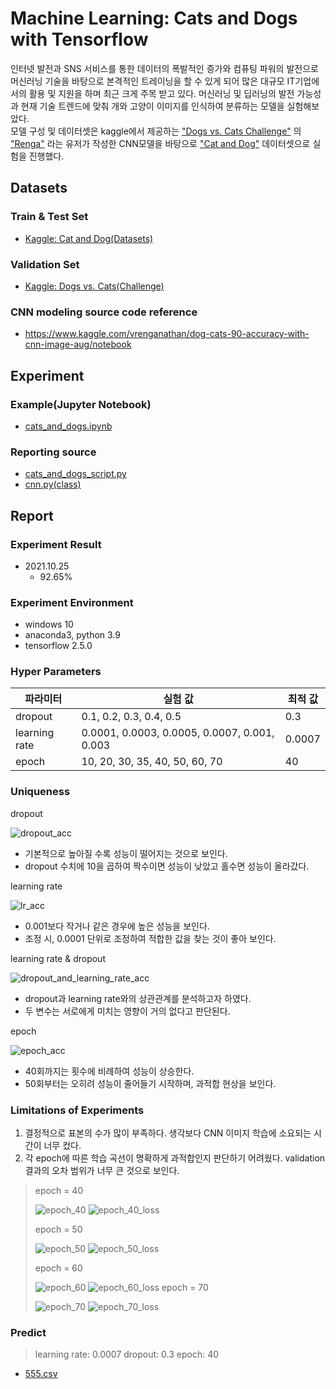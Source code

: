 # Machine Learning: Cats and Dogs with Tensorflow

인터넷 발전과 SNS 서비스를 통한 데이터의 폭발적인 증가와 컴퓨팅 파워의 발전으로 머신러닝 기술을 바탕으로 본격적인 트레이닝을 할 수 있게 되어 많은 대규모 IT기업에서의 활용 및 지원을 하며 최근 크게 주목 받고
있다. 머신러닝 및 딥러닝의 발전 가능성과 현재 기술 트렌드에 맞춰 개와 고양이 이미지를 인식하여 분류하는 모델을 실험해보았다.  
모델 구성 및 데이터셋은 kaggle에서 제공하는 ["Dogs vs. Cats Challenge"](https://www.kaggle.com/c/dogs-vs-cats/overview)
의 ["Renga"](https://www.kaggle.com/vrenganathan) 라는 유저가 작성한 CNN모델을 바탕으로
["Cat and Dog"](https://www.kaggle.com/tongpython/cat-and-dog) 데이터셋으로 실험을 진행했다.

## Datasets

### Train & Test Set

- [Kaggle: Cat and Dog(Datasets)](https://www.kaggle.com/tongpython/cat-and-dog)

### Validation Set

- [Kaggle: Dogs vs. Cats(Challenge)](https://www.kaggle.com/c/dogs-vs-cats/overview)

### CNN modeling source code reference

- https://www.kaggle.com/vrenganathan/dog-cats-90-accuracy-with-cnn-image-aug/notebook

## Experiment

### Example(Jupyter Notebook)

- [cats_and_dogs.ipynb](./cats_and_dogs.ipynb)

### Reporting source

- [cats_and_dogs_script.py](./src/cats_and_dogs_script.py)
- [cnn.py(class)](./src/cnn.py)

## Report

### Experiment Result

- 2021.10.25
    - 92.65%

### Experiment Environment

- windows 10
- anaconda3, python 3.9
- tensorflow 2.5.0

### Hyper Parameters

|파라미터|실험 값|최적 값|
|------|---|---|
|dropout|0.1, 0.2, 0.3, 0.4, 0.5|0.3|
|learning rate|0.0001, 0.0003, 0.0005, 0.0007, 0.001, 0.003|0.0007|
|epoch|10, 20, 30, 35, 40, 50, 60, 70|40|

### Uniqueness

dropout

![dropout_acc](./report/dropout_acc.png)

- 기본적으로 높아질 수록 성능이 떨어지는 것으로 보인다.
- dropout 수치에 10을 곱하여 짝수이면 성능이 낮았고 홀수면 성능이 올라갔다.

learning rate

![lr_acc](./report/learning_rate_acc.png)

- 0.001보다 작거나 같은 경우에 높은 성능을 보인다.
- 조정 시, 0.0001 단위로 조정하여 적합한 값을 찾는 것이 좋아 보인다.

learning rate & dropout

![dropout_and_learning_rate_acc](./report/dropout_and_learning_rate_acc.png)

- dropout과 learning rate와의 상관관계를 분석하고자 하였다.
- 두 변수는 서로에게 미치는 영향이 거의 없다고 판단된다.

epoch

![epoch_acc](./report/epoch_acc.png)

- 40회까지는 횟수에 비례하여 성능이 상승한다.
- 50회부터는 오히려 성능이 줄어들기 시작하며, 과적합 현상을 보인다.

### Limitations of Experiments

1. 결정적으로 표본의 수가 많이 부족하다. 생각보다 CNN 이미지 학습에 소요되는 시간이 너무 컸다.
2. 각 epoch에 따른 학습 곡선이 명확하게 과적합인지 판단하기 어려웠다. validation 결과의 오차 범위가 너무 큰 것으로 보인다.

> epoch = 40
> 
> ![epoch_40](./report/cnn_dr=0.3_lr=0.0007_ep=40_acc.png)
> ![epoch_40_loss](./report/cnn_dr=0.3_lr=0.0007_ep=40_loss.png)
>
> epoch = 50
> 
> ![epoch_50](./report/cnn_dr=0.3_lr=0.0007_ep=50_acc.png)
> ![epoch_50_loss](./report/cnn_dr=0.3_lr=0.0007_ep=50_loss.png)
>
> epoch = 60
> 
> ![epoch_60](./report/cnn_dr=0.3_lr=0.0007_ep=60_acc.png)
> ![epoch_60_loss](./report/cnn_dr=0.3_lr=0.0007_ep=60_loss.png)
> epoch = 70
> 
> ![epoch_70](./report/cnn_dr=0.3_lr=0.0007_ep=70_acc.png)
> ![epoch_70_loss](./report/cnn_dr=0.3_lr=0.0007_ep=70_loss.png)

### Predict

> learning rate: 0.0007
> dropout: 0.3
> epoch: 40

- [555.csv](./report/555.csv)